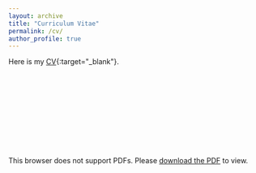 ```yaml
---
layout: archive
title: "Curriculum Vitae"
permalink: /cv/
author_profile: true
---
```


Here is my [CV](http://jinyan-sivan.github.io/files/Jin_Yan_CV.pdf){:target="_blank"}. 

<object data="http://jinyan-sivan.github.io/files/Jin_Yan_CV.pdf" type="application/pdf" width="700px" height="700px">
    <embed src="http://jinyan-sivan.github.io/files/Jin_Yan_CV.pdf">
        <p>This browser does not support PDFs. Please <a href="http://jinyan-sivan.github.io/files/Jin_Yan_CV.pdf">download the PDF</a> to view.</p>
    </embed>
</object>
